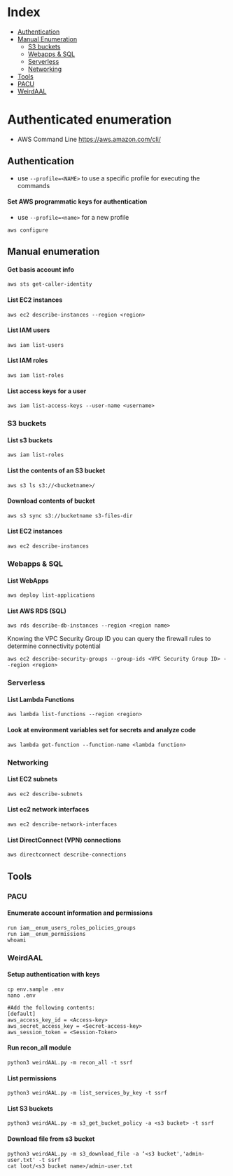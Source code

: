 # Index
* [Authentication](#Authentication)
* [Manual Enumeration](#Manual-enumeration)
  * [S3 buckets](#S3-buckets)
  * [Webapps & SQL](#Webapps-&-SQL)
  * [Serverless](#Serverless)
  * [Networking](#Networking)
* [Tools](#Tools)
* [PACU](#PACU)
* [WeirdAAL](#WeirdAAL)

# Authenticated enumeration
- AWS Command Line https://aws.amazon.com/cli/

## Authentication
- use ```--profile=<NAME>``` to use a specific profile for executing the commands
 
#### Set AWS programmatic keys for authentication 
- use ```--profile=<name>``` for a new profile
```
aws configure
```

## Manual enumeration
#### Get basis account info
```
aws sts get-caller-identity
```

#### List EC2 instances
```
aws ec2 describe-instances --region <region>
```

#### List IAM users
```
aws iam list-users
```

#### List IAM roles
```
aws iam list-roles
```

#### List access keys for a user
```
aws iam list-access-keys --user-name <username>
```

### S3 buckets
#### List s3 buckets
```
aws iam list-roles
```

#### List the contents of an S3 bucket
```
aws s3 ls s3://<bucketname>/ 
```

#### Download contents of bucket
```
aws s3 sync s3://bucketname s3-files-dir
```

#### List EC2 instances
```
aws ec2 describe-instances
```

### Webapps & SQL
#### List WebApps
```
aws deploy list-applications
```

#### List AWS RDS (SQL)
```
aws rds describe-db-instances --region <region name>
```

Knowing the VPC Security Group ID you can query the firewall rules to determine connectivity potential

```
aws ec2 describe-security-groups --group-ids <VPC Security Group ID> --region <region>
```

### Serverless
#### List Lambda Functions
```
aws lambda list-functions --region <region>
```

#### Look at environment variables set for secrets and analyze code
```
aws lambda get-function --function-name <lambda function>
```

### Networking
#### List EC2 subnets
```
aws ec2 describe-subnets
```

#### List ec2 network interfaces
```
aws ec2 describe-network-interfaces
```

#### List DirectConnect (VPN) connections
```
aws directconnect describe-connections
```

## Tools
### PACU
#### Enumerate account information and permissions
```
run iam__enum_users_roles_policies_groups
run iam__enum_permissions
whoami
```

### WeirdAAL
#### Setup authentication with keys
```
cp env.sample .env
nano .env

#Add the following contents:
[default]
aws_access_key_id = <Access-key>
aws_secret_access_key = <Secret-access-key>
aws_session_token = <Session-Token>
````

#### Run recon_all module
```
python3 weirdAAL.py -m recon_all -t ssrf
```

#### List permissions
```
python3 weirdAAL.py -m list_services_by_key -t ssrf
```

#### List S3 buckets
```
python3 weirdAAL.py -m s3_get_bucket_policy -a <s3 bucket> -t ssrf
```

#### Download file from s3 bucket
```
python3 weirdAAL.py -m s3_download_file -a ‘<s3 bucket','admin-user.txt' -t ssrf
cat loot/<s3 bucket name>/admin-user.txt
```
